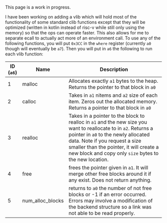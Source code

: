 This page is a work in progress.

I have been working on adding a vlib which will hold most of the functionality of some standard clib functions except that they will be optimized (written in kotlin instead of risc-v while still only using the memory) so that the ops can operate faster. This also allows for me to separate ecall to actually act more of an environment call.  To use any of the following functions, you will put `0x3CC` in the `where` register (currently `a0` though will eventually be `a7`). Then you will put in `a6` the following to run each vlib function:

| ID (`a6`)  | Name             | Description                                                         |
| ---------- | ---------------  | ------------------------------------------------------------------- |
| 1          | malloc           | Allocates exactly `a1` bytes to the heap. Returns the pointer to that block in `a0` |
| 2          | calloc           | Takes in `a1` nitems and `a2` size of each item. Zeros out the allocated memory. Returns a pointer to that block in `a0` |
| 3          | realloc          | Takes in a pointer to the block to realloc in `a1` and the new size you want to reallocate to in `a2`. Returns a pointer in `a0` to the newly allocated data. Note if you request a size smaller than the pointer, it will create a new block and copy only `size` bytes to the new location. |
| 4          | free             | frees the pointer given in `a1`. It will merge other free blocks around it if any exist. Does not return anything. |
| 5          | num_alloc_blocks | returns to `a0` the number of not free blocks or -1 if an error occurred. Errors may involve a modification of the backend structure so a link was not able to be read properly.|